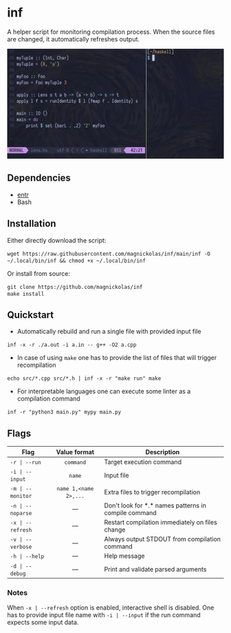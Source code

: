 # inf

A helper script for monitoring compilation process.
When the source files are changed, it automatically refreshes output.

<img src="https://github.com/magnickolas/inf/blob/815abc8c51ec0afb5653211c557de662dad04bb6/extra/demo.gif" width="700">

## Dependencies

- [entr](https://github.com/eradman/entr)
- Bash

## Installation

Either directly download the script:
```console
wget https://raw.githubusercontent.com/magnickolas/inf/main/inf -O ~/.local/bin/inf && chmod +x ~/.local/bin/inf
```

Or install from source: 
```console
git clone https://github.com/magnickolas/inf
make install
```

## Quickstart

- Automatically rebuild and run a single file with provided input file
```console
inf -x -r ./a.out -i a.in -- g++ -O2 a.cpp
 ```

- In case of using `make` one has to provide the list of files that will trigger recompilation
```console
echo src/*.cpp src/*.h | inf -x -r "make run" make
```

- For interpretable languages one can execute some linter as a compilation command
```console
inf -r "python3 main.py" mypy main.py
```

## Flags

| Flag              |     Value format      | Description                                                                                 |
| ----------------- |:---------------------:| ------------------------------------------------------------------------------------------- |
| `-r \| --run`     |       `command`       | Target execution command                                                                    |
| `-i \| --input`   |        `name`         | Input file                                                                                  |
| `-m \| --monitor` | `name 1,<name 2>,...` | Extra files to trigger recompilation                                                        |
| `-n \| --noparse` |           —           | Don't look for \*.\* names patterns in compile command                                      |
| `-x \| --refresh` |           —           | Restart compilation immediately on files change                                             |
| `-v \| --verbose` |           —           | Always output STDOUT from compilation command                                               |
| `-h \| --help`    |           —           | Help message                                                                                |
| `-d \| --debug`   |           —           | Print and validate parsed arguments                                                         |

### Notes
When `-x | --refresh` option is enabled, interactive shell is disabled. One has to provide input file name with `-i | --input` if the run command expects some input data.
